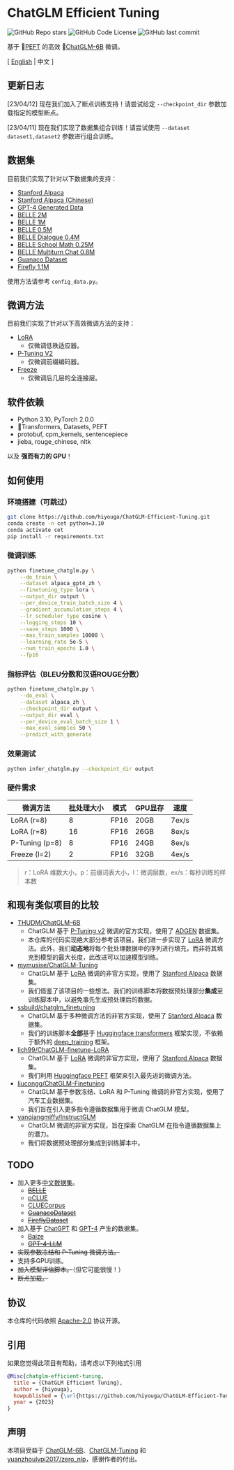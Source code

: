 # ChatGLM Efficient Tuning

![GitHub Repo stars](https://img.shields.io/github/stars/hiyouga/ChatGLM-Efficient-Tuning?style=social)
![GitHub Code License](https://img.shields.io/github/license/hiyouga/ChatGLM-Efficient-Tuning)
![GitHub last commit](https://img.shields.io/github/last-commit/hiyouga/ChatGLM-Efficient-Tuning)

基于 🤗[PEFT](https://github.com/huggingface/peft) 的高效 🤖[ChatGLM-6B](https://github.com/THUDM/ChatGLM-6B) 微调。

\[ [English](README.md) | 中文 \]

## 更新日志

[23/04/12] 现在我们加入了断点训练支持！请尝试给定 `--checkpoint_dir` 参数加载指定的模型断点。

[23/04/11] 现在我们实现了数据集组合训练！请尝试使用 `--dataset dataset1,dataset2` 参数进行组合训练。

## 数据集

目前我们实现了针对以下数据集的支持：

- [Stanford Alpaca](https://github.com/tatsu-lab/stanford_alpaca)
- [Stanford Alpaca (Chinese)](https://github.com/ymcui/Chinese-LLaMA-Alpaca)
- [GPT-4 Generated Data](https://github.com/Instruction-Tuning-with-GPT-4/GPT-4-LLM)
- [BELLE 2M](https://huggingface.co/datasets/BelleGroup/train_2M_CN)
- [BELLE 1M](https://huggingface.co/datasets/BelleGroup/train_1M_CN)
- [BELLE 0.5M](https://huggingface.co/datasets/BelleGroup/train_0.5M_CN)
- [BELLE Dialogue 0.4M](https://huggingface.co/datasets/BelleGroup/generated_chat_0.4M)
- [BELLE School Math 0.25M](https://huggingface.co/datasets/BelleGroup/school_math_0.25M)
- [BELLE Multiturn Chat 0.8M](https://huggingface.co/datasets/BelleGroup/multiturn_chat_0.8M)
- [Guanaco Dataset](https://huggingface.co/datasets/JosephusCheung/GuanacoDataset)
- [Firefly 1.1M](https://huggingface.co/datasets/YeungNLP/firefly-train-1.1M)

使用方法请参考 `config_data.py`。

## 微调方法

目前我们实现了针对以下高效微调方法的支持：

- [LoRA](https://arxiv.org/abs/2106.09685)
  - 仅微调低秩适应器。
- [P-Tuning V2](https://github.com/THUDM/P-tuning-v2)
  - 仅微调前缀编码器。
- [Freeze](https://arxiv.org/abs/2012.14913)
  - 仅微调后几层的全连接层。

## 软件依赖

- Python 3.10, PyTorch 2.0.0
- 🤗Transformers, Datasets, PEFT
- protobuf, cpm_kernels, sentencepiece
- jieba, rouge_chinese, nltk

以及 **强而有力的 GPU**！

## 如何使用

### 环境搭建（可跳过）

```bash
git clone https://github.com/hiyouga/ChatGLM-Efficient-Tuning.git
conda create -n cet python=3.10
conda activate cet
pip install -r requirements.txt
```

### 微调训练

```bash
python finetune_chatglm.py \
    --do_train \
    --dataset alpaca_gpt4_zh \
    --finetuning_type lora \
    --output_dir output \
    --per_device_train_batch_size 4 \
    --gradient_accumulation_steps 4 \
    --lr_scheduler_type cosine \
    --logging_steps 10 \
    --save_steps 1000 \
    --max_train_samples 10000 \
    --learning_rate 5e-5 \
    --num_train_epochs 1.0 \
    --fp16
```

### 指标评估（BLEU分数和汉语ROUGE分数）

```bash
python finetune_chatglm.py \
    --do_eval \
    --dataset alpaca_zh \
    --checkpoint_dir output \
    --output_dir eval \
    --per_device_eval_batch_size 1 \
    --max_eval_samples 50 \
    --predict_with_generate
```

### 效果测试

```bash
python infer_chatglm.py --checkpoint_dir output
```

### 硬件需求

|     微调方法     |  批处理大小  | 模式 | GPU显存 | 速度 |
| ---------------- | ---------- | ---- | ------ | ----- |
| LoRA (r=8)       |     8      | FP16 |  20GB  | 7ex/s |
| LoRA (r=8)       |     16     | FP16 |  26GB  | 8ex/s |
| P-Tuning (p=8)   |     8      | FP16 |  24GB  | 8ex/s |
| Freeze (l=2)     |     2      | FP16 |  32GB  | 4ex/s |

> r：LoRA 维数大小，p：前缀词表大小，l：微调层数，ex/s：每秒训练的样本数

## 和现有类似项目的比较

- [THUDM/ChatGLM-6B](https://github.com/THUDM/ChatGLM-6B/tree/main/ptuning)
  - ChatGLM 基于 [P-Tuning v2](https://github.com/THUDM/P-tuning-v2) 微调的官方实现，使用了 [ADGEN](https://aclanthology.org/D19-1321.pdf) 数据集。
  - 本仓库的代码实现绝大部分参考该项目。我们进一步实现了 [LoRA](https://arxiv.org/abs/2106.09685) 微调方法。此外，我们**动态地**将每个批处理数据中的序列进行填充，而非将其填充到模型的最大长度，此改进可以加速模型训练。
- [mymusise/ChatGLM-Tuning](https://github.com/mymusise/ChatGLM-Tuning)
  - ChatGLM 基于 [LoRA](https://arxiv.org/abs/2106.09685) 微调的非官方实现，使用了 [Stanford Alpaca](https://github.com/tatsu-lab/stanford_alpaca) 数据集。
  - 我们借鉴了该项目的一些想法。我们的训练脚本将数据预处理部分**集成**至训练脚本中，以避免事先生成预处理后的数据。
- [ssbuild/chatglm_finetuning](https://github.com/ssbuild/chatglm_finetuning)
  - ChatGLM 基于多种微调方法的非官方实现，使用了 [Stanford Alpaca](https://github.com/tatsu-lab/stanford_alpaca) 数据集。
  - 我们的训练脚本**全部**基于 [Huggingface transformers](https://github.com/huggingface/transformers) 框架实现，不依赖于额外的 [deep_training](https://github.com/ssbuild/deep_training) 框架。
- [lich99/ChatGLM-finetune-LoRA](https://github.com/lich99/ChatGLM-finetune-LoRA)
  - ChatGLM 基于 [LoRA](https://arxiv.org/abs/2106.09685) 微调的非官方实现，使用了 [Stanford Alpaca](https://github.com/tatsu-lab/stanford_alpaca) 数据集。
  - 我们利用 [Huggingface PEFT](https://github.com/huggingface/peft) 框架来引入最先进的微调方法。
- [liucongg/ChatGLM-Finetuning](https://github.com/liucongg/ChatGLM-Finetuning)
  - ChatGLM 基于参数冻结、LoRA 和 P-Tuning 微调的非官方实现，使用了汽车工业数据集。
  - 我们旨在引入更多指令遵循数据集用于微调 ChatGLM 模型。
- [yanqiangmiffy/InstructGLM](https://github.com/yanqiangmiffy/InstructGLM)
  - ChatGLM 微调的非官方实现，旨在探索 ChatGLM 在指令遵循数据集上的潜力。
  - 我们将数据预处理部分集成到训练脚本中。

## TODO

- 加入更多[中文数据集](https://github.com/brightmart/nlp_chinese_corpus)。
  - ~~[BELLE](https://github.com/LianjiaTech/BELLE)~~
  - [pCLUE](https://github.com/CLUEbenchmark/pCLUE)
  - [CLUECorpus](https://github.com/CLUEbenchmark/CLUECorpus2020)
  - ~~[GuanacoDataset](https://huggingface.co/datasets/JosephusCheung/GuanacoDataset)~~
  - ~~[FireflyDataset](https://huggingface.co/datasets/YeungNLP/firefly-train-1.1M)~~
- 加入基于 [ChatGPT](https://openai.com/blog/chatgpt) 和 [GPT-4](https://openai.com/research/gpt-4) 产生的数据集。
  - [Baize](https://github.com/project-baize/baize-chatbot)
  - ~~[GPT-4-LLM](https://github.com/Instruction-Tuning-with-GPT-4/GPT-4-LLM)~~
- ~~实现参数冻结和 P-Tuning 微调方法。~~
- 支持多GPU训练。
- ~~加入模型评估脚本。~~（但它可能很慢！）
- ~~断点加载。~~

## 协议

本仓库的代码依照 [Apache-2.0](LICENSE) 协议开源。

## 引用

如果您觉得此项目有帮助，请考虑以下列格式引用

```bibtex
@Misc{chatglm-efficient-tuning,
  title = {ChatGLM Efficient Tuning},
  author = {hiyouga},
  howpublished = {\url{https://github.com/hiyouga/ChatGLM-Efficient-Tuning}},
  year = {2023}
}
```


## 声明

本项目受益于 [ChatGLM-6B](https://github.com/THUDM/ChatGLM-6B)、[ChatGLM-Tuning](https://github.com/THUDM/ChatGLM-6B) 和 [yuanzhoulvpi2017/zero_nlp](https://github.com/yuanzhoulvpi2017/zero_nlp)，感谢作者的付出。
